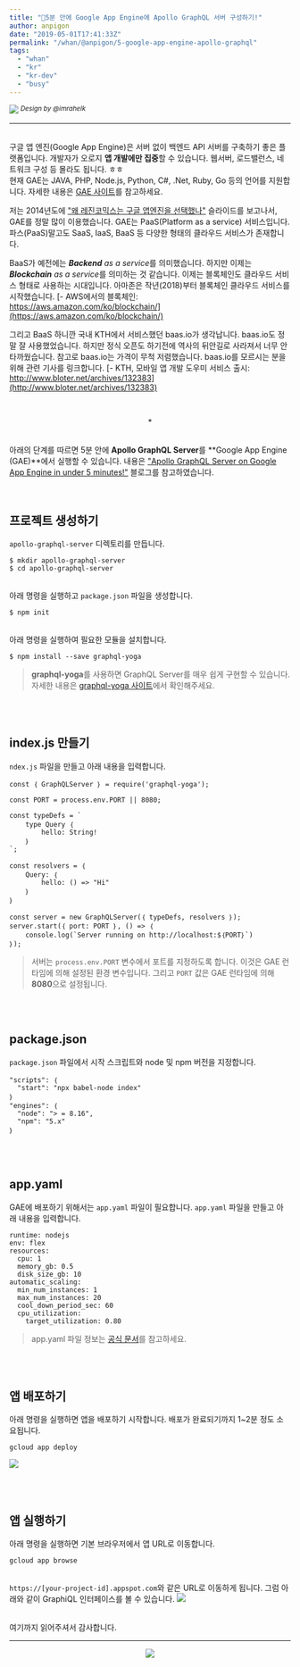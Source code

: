 ```yaml
---
title: "🚀5분 안에 Google App Engine에 Apollo GraphQL 서버 구성하기!"
author: anpigon
date: "2019-05-01T17:41:33Z"
permalink: "/whan/@anpigon/5-google-app-engine-apollo-graphql"
tags:
  - "whan"
  - "kr"
  - "kr-dev"
  - "busy"
---
```

![](https://steemitimages.com/0x0/https://cdn.steemitimages.com/DQmXtBYt3kXFAhrVjuGUGa5TQrgUZ2nL8npNsg67WYqZQ57/11A557AA-ADD4-484C-AD9E-FCD37D09C38B.jpeg)
<sup>*Design by &#64;&#105;mrahelk*</sup>
***
<br>구글 앱 엔진(Google App Engine)은 서버 없이 백엔드 API 서버를 구축하기 좋은 플랫폼입니다. 개발자가 오로지 **앱 개발에만 집중**할 수 있습니다. 웹서버, 로드밸런스, 네트워크 구성 등 몰라도 됩니다. ㅎㅎ  
현재 GAE는 JAVA, PHP, Node.js, Python, C#, .Net, Ruby, Go 등의 언어를 지원합니다. 자세한 내용은 [GAE 사이트](https://cloud.google.com/appengine/)를 참고하세요. 

저는 2014년도에 ["왜 레진코믹스는 구글 앱엔진을 선택했나"](https://www.slideshare.net/curioe_/lezhincomics-google-appengine-30453946) 슬라이드를 보고나서, GAE를 정말 많이 이용했습니다. GAE는 PaaS(Platform as a service) 서비스입니다. 파스(PaaS)말고도 SaaS, IaaS, BaaS 등 다양한 형태의 클라우드 서비스가 존재합니다.

BaaS가 예전에는 ***Backend** as a service*를 의미했습니다. 하지만 이제는 ***Blockchain** as a service*를 의미하는 것 같습니다. 이제는 블록체인도 클라우드 서비스 형태로 사용하는 시대입니다. 아마존은 작년(2018)부터 블록체인 클라우드 서비스를 시작했습니다. 
[- AWS에서의 블록체인: https://aws.amazon.com/ko/blockchain/](https://aws.amazon.com/ko/blockchain/)

그리고 BaaS 하니깐 국내 KTH에서 서비스했던 baas.io가 생각납니다. baas.io도 정말 잘 사용했었습니다. 하지만 정식 오픈도 하기전에 역사의 뒤안길로 사라져서 너무 안타까웠습니다. 참고로 baas.io는 가격이 무척 저렴했습니다. baas.io를 모르시는 분을 위해 관련 기사를 링크합니다. 
[- KTH, 모바일 앱 개발 도우미 서비스 출시: http://www.bloter.net/archives/132383](http://www.bloter.net/archives/132383)



<br><center>*</center><br>


아래의 단계를 따르면  5분 안에 **Apollo GraphQL Server**를 **Google App Engine (GAE)**에서 실행할 수 있습니다. 내용은 ["Apollo GraphQL Server on Google App Engine in under 5 minutes!"](https://medium.com/google-cloud/apollo-graphql-server-on-google-app-engine-in-under-5-minutes-bbd64050e9ff) 블로그를 참고하였습니다. 

<br>


## 프로젝트 생성하기

`apollo-graphql-server` 디렉토리를 만듭니다. 
```
$ mkdir apollo-graphql-server
$ cd apollo-graphql-server
```

<br>아래 명령을 실행하고 `package.json` 파일을 생성합니다.
```
$ npm init
```

<br>아래 명령을 실행하여 필요한 모듈을 설치합니다.
```
$ npm install --save graphql-yoga
```
> **graphql-yoga**를 사용하면 GraphQL Server를 매우 쉽게 구현할 수 있습니다. 자세한 내용은 [graphql-yoga 사이트](https://github.com/prisma/graphql-yoga)에서 확인해주세요.

<br>
<br>

## index.js 만들기

`ndex.js` 파일을 만들고 아래 내용을 입력합니다.

```
const ｛ GraphQLServer ｝ = require('graphql-yoga');

const PORT = process.env.PORT || 8080;

const typeDefs = `
	type Query ｛
		hello: String!
	｝
`;

const resolvers = ｛
	Query: ｛
		hello: () => "Hi"
	｝
｝ 

const server = new GraphQLServer(｛ typeDefs, resolvers ｝);
server.start(｛ port: PORT ｝, () => ｛
	console.log(`Server running on http://localhost:$｛PORT｝`)
｝);
```
>서버는 `process.env.PORT` 변수에서 포트를 지정하도록 합니다. 이것은 GAE 런타임에 의해 설정된 환경 변수입니다. 그리고 `PORT` 값은 GAE 런타임에 의해 **8080**으로 설정됩니다.

<br>
<br>

## package.json 

`package.json` 파일에서 시작 스크립트와 node 및 npm 버전을 지정합니다.
```
"scripts": ｛ 
  "start": "npx babel-node index"
｝
"engines": ｛ 
  "node": "> = 8.16", 
  "npm": "5.x" 
｝
```
<br>
<br>

## app.yaml
GAE에 배포하기 위해서는 `app.yaml` 파일이 필요합니다. `app.yaml` 파일을 만들고 아래 내용을 입력합니다.

```
runtime: nodejs
env: flex
resources:
  cpu: 1
  memory_gb: 0.5
  disk_size_gb: 10 
automatic_scaling:
  min_num_instances: 1
  max_num_instances: 20
  cool_down_period_sec: 60
  cpu_utilization:
    target_utilization: 0.80
```
> app.yaml 파일 정보는 [공식 문서](https://cloud.google.com/appengine/docs/flexible/nodejs/configuring-your-app-with-app-yaml)를 참고하세요.

<br>
<br>

## 앱 배포하기

아래 명령을 실행하면 앱을 배포하기 시작합니다. 배포가 완료되기까지 1~2분 정도 소요됩니다.

```
gcloud app deploy
```
![](https://files.steempeak.com/file/steempeak/anpigon/8SU1eomQ-E18489E185B3E1848FE185B3E18485E185B5E186ABE18489E185A3E186BA202019-05-0220E1848BE185A9E1848CE185A5E186AB2012.40.41.png)

<br>
<br>

## 앱 실행하기

아래 명령을 실행하면 기본 브라우저에서 앱 URL로 이동합니다.
```
gcloud app browse
```

<br>`https://[your-project-id].appspot.com`와 같은 URL로 이동하게 됩니다. 그럼 아래와 같이 GraphiQL 인터페이스를 볼 수 있습니다.
![](https://files.steempeak.com/file/steempeak/anpigon/8F3sbJ0V-E18489E185B3E1848FE185B3E18485E185B5E186ABE18489E185A3E186BA202019-05-0220E1848BE185A9E1848CE185A5E186AB202.06.35.png)



<br>여기까지 읽어주셔서 감사합니다.

***

<center>

![](https://steemitimages.com/400x0/https://cdn.steemitimages.com/DQmQmWhMN6zNrLmKJRKhvSScEgWZmpb8zCeE2Gray1krbv6/BC054B6E-6F73-46D0-88E4-C88EB8167037.jpeg)
</center>
